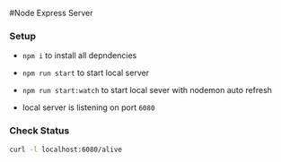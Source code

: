 #Node Express Server

### Setup
- `npm i` to install all depndencies
- `npm run start` to start local server
- `npm run start:watch` to start local sever with nodemon auto refresh

- local server is listening on port `6080`

### Check Status
```bash
curl -l localhost:6080/alive
```
